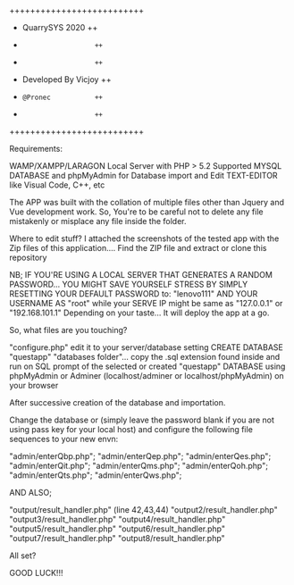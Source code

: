 

++++++++++++++++++++++++++
+ QuarrySYS 2020		++
+						++
+                       ++
+ Developed By Vicjoy   ++
+     @Pronec           ++
+                       ++
++++++++++++++++++++++++++

Requirements:

WAMP/XAMPP/LARAGON Local Server with PHP > 5.2
Supported MYSQL DATABASE and phpMyAdmin for Database import and Edit
TEXT-EDITOR like Visual Code, C++, etc

The APP was built with the collation of multiple files other than Jquery and Vue development work. So, You're to be careful not to delete any file mistakenly or misplace any file inside the folder.

Where to edit stuff? I attached the screenshots of the tested app with the Zip files of this application.... Find the ZIP file and extract or clone this repository

NB; IF YOU'RE USING A LOCAL SERVER THAT GENERATES A RANDOM PASSWORD... YOU MIGHT SAVE YOURSELF STRESS BY SIMPLY RESETTING YOUR DEFAULT PASSWORD to: "lenovo111" AND YOUR USERNAME AS "root" while your SERVE IP might be same as "127.0.0.1" or "192.168.101.1" Depending on your taste... It will deploy the app at a go.

So, what files are you touching?

"configure.php" edit it to your server/database setting 
CREATE DATABASE "questapp"
"databases folder"... copy the .sql extension found inside and run on SQL prompt of the selected or created "questapp" DATABASE using phpMyAdmin or Adminer (localhost/adminer or localhost/phpMyAdmin) on your browser

After successive creation of the database and importation.

Change the database or (simply leave the password blank if you are not using pass key for your local host) and configure the following file sequences to your new envn:

"admin/enterQbp.php";
"admin/enterQep.php";
"admin/enterQes.php";
"admin/enterQit.php";
"admin/enterQms.php";
"admin/enterQoh.php";
"admin/enterQts.php";
"admin/enterQws.php";

AND ALSO;

"output/result_handler.php" (line 42,43,44)
"output2/result_handler.php"
"output3/result_handler.php"
"output4/result_handler.php"
"output5/result_handler.php"
"output6/result_handler.php"
"output7/result_handler.php"
"output8/result_handler.php"


All set?



GOOD LUCK!!!